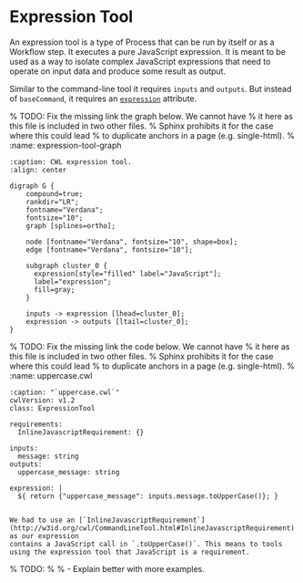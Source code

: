 # Expression Tool

An expression tool is a type of Process that can be run by itself or
as a Workflow step. It executes a pure JavaScript expression. It is
meant to be used as a way to isolate complex JavaScript expressions
that need to operate on input data and produce some result as output.

Similar to the command-line tool it requires `inputs` and `outputs`.
But instead of `baseCommand`, it requires an [`expression`](http://w3id.org/cwl/CommandLineTool.html#Expressions_(Optional)) attribute.

% TODO: Fix the missing link the graph below. We cannot have
%       it here as this file is included in two other files.
%       Sphinx prohibits it for the case where this could lead
%       to duplicate anchors in a page (e.g. single-html).
%       :name: expression-tool-graph

```{graphviz}
:caption: CWL expression tool.
:align: center

digraph G {
    compound=true;
    rankdir="LR";
    fontname="Verdana";
    fontsize="10";
    graph [splines=ortho];

    node [fontname="Verdana", fontsize="10", shape=box];
    edge [fontname="Verdana", fontsize="10"];

    subgraph cluster_0 {
      expression[style="filled" label="JavaScript"];
      label="expression";
      fill=gray;
    }

    inputs -> expression [lhead=cluster_0];
    expression -> outputs [ltail=cluster_0];
}
```

% TODO: Fix the missing link the code below. We cannot have
%       it here as this file is included in two other files.
%       Sphinx prohibits it for the case where this could lead
%       to duplicate anchors in a page (e.g. single-html).
%       :name: uppercase.cwl

```{code-block} cwl
:caption: "`uppercase.cwl`"
cwlVersion: v1.2
class: ExpressionTool

requirements:
  InlineJavascriptRequirement: {}

inputs:
  message: string
outputs:
  uppercase_message: string

expression: |
  ${ return {"uppercase_message": inputs.message.toUpperCase()}; }
```

```{note}

We had to use an [`InlineJavascriptRequirement`](http://w3id.org/cwl/CommandLineTool.html#InlineJavascriptRequirement) as our expression
contains a JavaScript call in `.toUpperCase()`. This means to tools
using the expression tool that JavaScript is a requirement.
```

% TODO:
%
% - Explain better with more examples.
